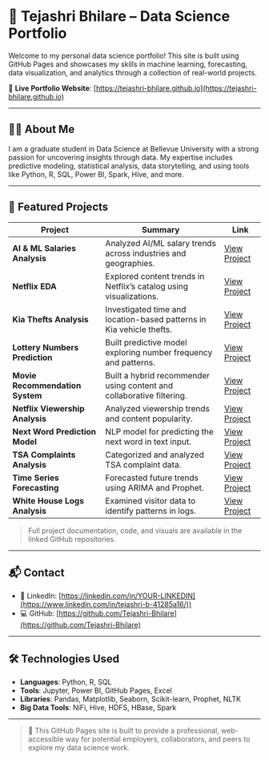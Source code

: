 # 💼 Tejashri Bhilare – Data Science Portfolio

Welcome to my personal data science portfolio! This site is built using GitHub Pages and showcases my skills in machine learning, forecasting, data visualization, and analytics through a collection of real-world projects.

🔗 **Live Portfolio Website**: [https://tejashri-bhilare.github.io](https://tejashri-bhilare.github.io)

---

## 👩‍💻 About Me

I am a graduate student in Data Science at Bellevue University with a strong passion for uncovering insights through data. My expertise includes predictive modeling, statistical analysis, data storytelling, and using tools like Python, R, SQL, Power BI, Spark, Hive, and more.

---

## 📂 Featured Projects

| Project | Summary | Link |
|--------|---------|------|
| **AI & ML Salaries Analysis** | Analyzed AI/ML salary trends across industries and geographies. | [View Project](https://github.com/Tejashri-Bhilare/Data-Science-Projects/tree/main/AI_ML_Salaries_Analysis) |
| **Netflix EDA** | Explored content trends in Netflix’s catalog using visualizations. | [View Project](https://github.com/Tejashri-Bhilare/Data-Science-Projects/tree/main/Netflix_EDA) |
| **Kia Thefts Analysis** | Investigated time and location-based patterns in Kia vehicle thefts. | [View Project](https://github.com/Tejashri-Bhilare/Data-Science-Projects/tree/main/Kia_Thefts_Analysis) |
| **Lottery Numbers Prediction** | Built predictive model exploring number frequency and patterns. | [View Project](https://github.com/Tejashri-Bhilare/Data-Science-Projects/tree/main/Lottery_Numbers_Prediction) |
| **Movie Recommendation System** | Built a hybrid recommender using content and collaborative filtering. | [View Project](https://github.com/Tejashri-Bhilare/Data-Science-Projects/tree/main/Movie_Recommendation_System) |
| **Netflix Viewership Analysis** | Analyzed viewership trends and content popularity. | [View Project](https://github.com/Tejashri-Bhilare/Data-Science-Projects/tree/main/Netflix_Viewership_Analysis) |
| **Next Word Prediction Model** | NLP model for predicting the next word in text input. | [View Project](https://github.com/Tejashri-Bhilare/Data-Science-Projects/tree/main/Next_Word_Prediction_Model) |
| **TSA Complaints Analysis** | Categorized and analyzed TSA complaint data. | [View Project](https://github.com/Tejashri-Bhilare/Data-Science-Projects/tree/main/TSA_Complaints_Analysis) |
| **Time Series Forecasting** | Forecasted future trends using ARIMA and Prophet. | [View Project](https://github.com/Tejashri-Bhilare/Data-Science-Projects/tree/main/Time_Series_Forecasting) |
| **White House Logs Analysis** | Examined visitor data to identify patterns in logs. | [View Project](https://github.com/Tejashri-Bhilare/Data-Science-Projects/tree/main/White_House_Logs_Analysis) |

> Full project documentation, code, and visuals are available in the linked GitHub repositories.

---

## 📬 Contact


- 💼 LinkedIn: [https://linkedin.com/in/YOUR-LINKEDIN](https://www.linkedin.com/in/tejashri-b-41285a16/))
- 💻 GitHub: [https://github.com/Tejashri-Bhilare](https://github.com/Tejashri-Bhilare)

---

## 🛠️ Technologies Used

- **Languages**: Python, R, SQL  
- **Tools**: Jupyter, Power BI, GitHub Pages, Excel  
- **Libraries**: Pandas, Matplotlib, Seaborn, Scikit-learn, Prophet, NLTK  
- **Big Data Tools**: NiFi, Hive, HDFS, HBase, Spark

---

> 🌟 This GitHub Pages site is built to provide a professional, web-accessible way for potential employers, collaborators, and peers to explore my data science work.
